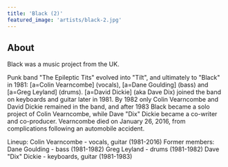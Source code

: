 ```yaml
---
title: 'Black (2)'
featured_image: 'artists/black-2.jpg'
---
```


## About

Black was a music project from the UK.

Punk band "The Epileptic Tits" evolved into "Tilt", and ultimately to "Black" in 1981: [a=Colin Vearncombe] (vocals), [a=Dane Goulding] (bass) and [a=Greg Leyland] (drums). [a=David Dickie] (aka Dave Dix) joined the band on keyboards and guitar later in 1981. By 1982 only Colin Vearncombe and David Dickie remained in the band, and after 1983 Black became a solo project of Colin Vearncombe, while Dave "Dix" Dickie became a co-writer and co-producer. Vearncombe died on January 26, 2016, from complications following an automobile accident.

Lineup:
Colin Vearncombe - vocals, guitar (1981-2016)
Former members:
Dane Goulding - bass (1981-1982)
Greg Leyland - drums (1981-1982)
Dave "Dix" Dickie - keyboards, guitar (1981-1983)
